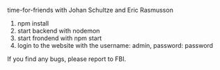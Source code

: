 time-for-friends with Johan Schultze and Eric Rasmusson

1. npm install
2. start backend with nodemon
2. start frondend with npm start
3. login to the website with the username: admin, password: password

If you find any bugs, please report to FBI. 

